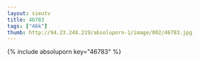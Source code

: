 ```yaml
--- 
layout: sieutv
title: 46783
tags: ["46k"]
thumb: http://94.23.248.219/absoluporn-1/image/002/46783.jpg
---
```

{% include absoluporn key="46783" %} 

